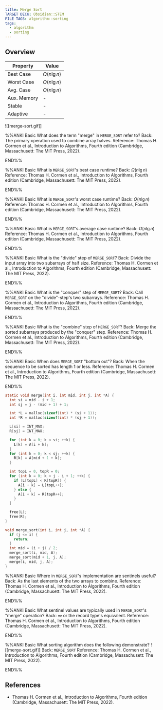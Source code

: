 ```yaml
---
title: Merge Sort
TARGET DECK: Obsidian::STEM
FILE TAGS: algorithm::sorting
tags:
  - algorithm
  - sorting
---
```


## Overview

Property    | Value
----------- | --------
Best Case   | $\Omega(n\lg{n})$
Worst Case  | $O(n\lg{n})$
Avg. Case   | $O(n\lg{n})$
Aux. Memory | -
Stable      | -
Adaptive    | -

![[merge-sort.gif]]

%%ANKI
Basic
What does the term "merge" in `MERGE_SORT` refer to?
Back: The primary operation used to combine array halves.
Reference: Thomas H. Cormen et al., Introduction to Algorithms, Fourth edition (Cambridge, Massachusett: The MIT Press, 2022).
<!--ID: 1708742467101-->
END%%

%%ANKI
Basic
What is `MERGE_SORT`'s best case runtime?
Back: $\Omega(n\lg{n})$
Reference: Thomas H. Cormen et al., Introduction to Algorithms, Fourth edition (Cambridge, Massachusett: The MIT Press, 2022).
<!--ID: 1708742467109-->
END%%

%%ANKI
Basic
What is `MERGE_SORT`'s worst case runtime?
Back: $O(n\lg{n})$
Reference: Thomas H. Cormen et al., Introduction to Algorithms, Fourth edition (Cambridge, Massachusett: The MIT Press, 2022).
<!--ID: 1708742467112-->
END%%

%%ANKI
Basic
What is `MERGE_SORT`'s average case runtime?
Back: $O(n\lg{n})$
Reference: Thomas H. Cormen et al., Introduction to Algorithms, Fourth edition (Cambridge, Massachusett: The MIT Press, 2022).
<!--ID: 1708742467115-->
END%%

%%ANKI
Basic
What is the "divide" step of `MERGE_SORT`?
Back: Divide the input array into two subarrays of half size.
Reference: Thomas H. Cormen et al., Introduction to Algorithms, Fourth edition (Cambridge, Massachusett: The MIT Press, 2022).
<!--ID: 1708742467118-->
END%%

%%ANKI
Basic
What is the "conquer" step of `MERGE_SORT`?
Back: Call `MERGE_SORT` on the "divide"-step's two subarrays.
Reference: Thomas H. Cormen et al., Introduction to Algorithms, Fourth edition (Cambridge, Massachusett: The MIT Press, 2022).
<!--ID: 1708742467121-->
END%%

%%ANKI
Basic
What is the "combine" step of `MERGE_SORT`?
Back: Merge the sorted subarrays produced by the "conquer" step.
Reference: Thomas H. Cormen et al., Introduction to Algorithms, Fourth edition (Cambridge, Massachusett: The MIT Press, 2022).
<!--ID: 1708742467125-->
END%%

%%ANKI
Basic
When does `MERGE_SORT` "bottom out"?
Back: When the sequence to be sorted has length 1 or less.
Reference: Thomas H. Cormen et al., Introduction to Algorithms, Fourth edition (Cambridge, Massachusett: The MIT Press, 2022).
<!--ID: 1708742467133-->
END%%

```c
static void merge(int i, int mid, int j, int *A) {
  int si = mid - i + 1;
  int sj = j - (mid + 1) + 1;

  int *L = malloc(sizeof(int) * (si + 1));
  int *R = malloc(sizeof(int) * (sj + 1));

  L[si] = INT_MAX;
  R[sj] = INT_MAX;

  for (int k = 0; k < si; ++k) {
    L[k] = A[i + k];
  }
  for (int k = 0; k < sj; ++k) {
    R[k] = A[mid + 1 + k];
  }

  int topL = 0, topR = 0;
  for (int k = 0; k < j - i + 1; ++k) {
    if (L[topL] < R[topR]) {
      A[i + k] = L[topL++];
    } else {
      A[i + k] = R[topR++];
    }
  }

  free(L);
  free(R);
}

void merge_sort(int i, int j, int *A) {
  if (j <= i) {
    return;
  }
  int mid = (i + j) / 2;
  merge_sort(i, mid, A);
  merge_sort(mid + 1, j, A);
  merge(i, mid, j, A);
}
```

%%ANKI
Basic
Where in `MERGE_SORT`'s implementation are sentinels useful?
Back: As the last elements of the two arrays to combine.
Reference: Thomas H. Cormen et al., Introduction to Algorithms, Fourth edition (Cambridge, Massachusett: The MIT Press, 2022).
<!--ID: 1708742467137-->
END%%

%%ANKI
Basic
What sentinel values are typically used in `MERGE_SORT`'s "merge" operation?
Back: $\infty$ or the record type's equivalent.
Reference: Thomas H. Cormen et al., Introduction to Algorithms, Fourth edition (Cambridge, Massachusett: The MIT Press, 2022).
<!--ID: 1708742467141-->
END%%

%%ANKI
Basic
What sorting algorithm does the following demonstrate?
![[merge-sort.gif]]
Back: `MERGE_SORT`
Reference: Thomas H. Cormen et al., Introduction to Algorithms, Fourth edition (Cambridge, Massachusett: The MIT Press, 2022).
<!--ID: 1708742590435-->
END%%

## References

* Thomas H. Cormen et al., Introduction to Algorithms, Fourth edition (Cambridge, Massachusett: The MIT Press, 2022).
